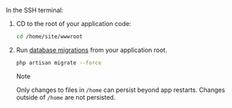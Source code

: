 In the SSH terminal:

1. CD to the root of your application code:

    ```bash
    cd /home/site/wwwroot
    ```

1. Run [database migrations](https://laravel.com/docs/8.x/migrations) from your application root.

    ```bash
    php artisan migrate --force
    ```

    > [!NOTE]
    > Only changes to files in `/home` can persist beyond app restarts. Changes outside of `/home` are not persisted.